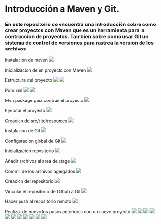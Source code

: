 # Introducción a Maven y Git.

### En este repositorio se encuentra una introducción sobre como crear proyectos con Maven que es un herramienta para la contruccion de proyectos. Tambien sobre como usar Git un sistema de control de versiones para rastrea la version de los archivos. 
Instalacion de maven
![](./src/site/resources/1.png)

Inicializacion de un proyecto con Maven
![](./src/site/resources/2.png)

Estructura del proyecto
![](./src/site/resources/3.png)
![](./src/site/resources/4.png)

Pom.xml
![](./src/site/resources/5.png)
![](./src/site/resources/6.png)

Mvn package para contruir el proyecto
![](./src/site/resources/7.png)

Ejecutar el proyecto
![](./src/site/resources/8.png)

Creacion de src/site/resources
![](./src/site/resources/9.png)

Instalacion de Git
![](./src/site/resources/10.png)

Configuracion global de Git
![](./src/site/resources/11.png)

Inicializacion repositorio
![](./src/site/resources/12.png)

Añadir archivos al area de stage
![](./src/site/resources/13.png)

Commit de los archivos agregados
![](./src/site/resources/14.png)

Creacion del repositorio
![](./src/site/resources/15.png)

Vincular el repositorio de Github a Git
![](./src/site/resources/16.png)

Hacer push al repositorio remoto
![](./src/site/resources/17.png)

Realizar de nuevo los pasos anteriores con un nuevo proyecto
![](./src/site/resources/18.png)
![](./src/site/resources/19.png)
![](./src/site/resources/20.png)
![](./src/site/resources/21.png)
![](./src/site/resources/22.png)
![](./src/site/resources/23.png)
![](./src/site/resources/24.png)
![](./src/site/resources/25.png)
![](./src/site/resources/26.png)
![](./src/site/resources/27.png)
![](./src/site/resources/28.png)